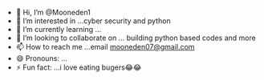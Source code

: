 - 👋 Hi, I’m @Mooneden1
- 👀 I’m interested in ...cyber security and python 
- 🌱 I’m currently learning ...
- 💞️ I’m looking to collaborate on ... building python based codes and more
- 📫 How to reach me ...email mooneden07@gmail.com
- 😄 Pronouns: ...
- ⚡ Fun fact: ...i love eating bugers😂😂

<!---
Mooneden1/Mooneden1 is a ✨ special ✨ repository because its `README.md` (this file) appears on your GitHub profile.
You can click the Preview link to take a look at your changes.
--->
